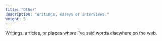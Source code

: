 ```yaml
---
title: "Other"
description: "Writings, essays or interviews."
weight: 5
---
```


Writings, articles, or places where I've said words elsewhere on the web.
